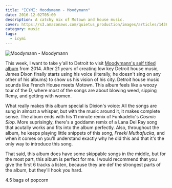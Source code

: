 ```yaml
---
title: "ICYMI: Moodymann - Moodymann"
date: 2016-12-02T05:00
description: A catchy mix of Motown and house music.
cover: https://s3.amazonaws.com/quietus_production/images/articles/14368/Moodymann-Moodymann-AlbumKings.com__1390917219.jpg
category: music
tags: 
  - icymi
---
```


![Moodymann - Moodymann][1]

This week, I want to take y'all to Detroit to visit [Moodymann's self titled album][2]
from 2014. After 21 years of creating low key Detroit house music, James Dixon
finally starts using his voice (literally, he doesn't sing on any other of his
albums) to show us his vision of his city. Detroit house music sounds like
French House meets Motown. This album feels like a woozy tour of the D, where
most of the songs are about blowing weed, sipping Remy, and getting with women.

What really makes this album special is Dixion's voice: All the songs are sung
in almost a whisper, but with the music around it, it makes complete sense. The
album ends with his 11 minute remix of Funkadelic's *Cosmic Slop*. More
suprisingly, there's a goddamn remix of a Lana Del Ray song that acutally works
and fits into the album perfectly. Also, throughout the album, he keeps playing
little snippets of this song, *Freeki Muthafucka*, and when it comes on you'll
understand exactly why he did this and that it's the only way to introduce this
song.

That said, this album does have some skippable songs in the middle, but for the
most part, this album is perfect for me. I would recommend that you give the
first 6 tracks a listen, because they are def the strongest parts of the album,
but they'll hook you hard.

4.5 bags of popcorn

[1]: https://s3.amazonaws.com/quietus_production/images/articles/14368/Moodymann-Moodymann-AlbumKings.com__1390917219.jpg
[2]: https://open.spotify.com/album/61sGO58ljdDgD4Mn6Bcj3P
